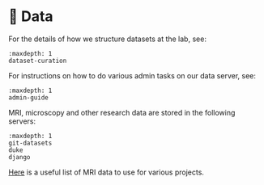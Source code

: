 # <span>💾</span> Data

For the details of how we structure datasets at the lab, see:

```{toctree}
:maxdepth: 1
dataset-curation
```

For instructions on how to do various admin tasks on our data server, see:

```{toctree}
:maxdepth: 1
admin-guide
```

MRI, microscopy and other research data are stored in the following servers:

```{toctree}
:maxdepth: 1
git-datasets
duke
django
```

[Here](https://docs.google.com/spreadsheets/d/1yjcA8Z0COn4OZxusIDHjStH2DpeXvscsj-aWE2X-_sg) is a useful list of MRI data to use for various projects.
